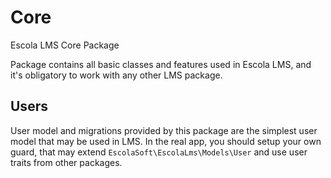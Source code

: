 # Core
Escola LMS Core Package

Package contains all basic classes and features used in Escola LMS, and it's obligatory to work with any other LMS package.

## Users

User model and migrations provided by this package are the simplest user model that may be used in LMS.
In the real app, you should setup your own guard, that may extend `EscolaSoft\EscolaLms\Models\User` and use user traits from other packages.